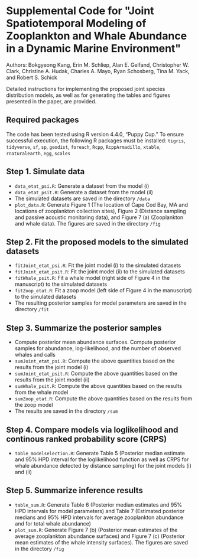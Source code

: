# Supplemental Code for "Joint Spatiotemporal Modeling of Zooplankton and Whale Abundance in a Dynamic Marine Environment"
Authors: Bokgyeong Kang, Erin M. Schliep, Alan E. Gelfand, Christopher W. Clark, Christine A. Hudak, Charles A. Mayo, Ryan Schosberg, Tina M. Yack, and Robert S. Schick

Detailed instructions for implementing the proposed joint species distribution models, as well as for generating the tables and figures presented in the paper, are provided.

## Required packages
The code has been tested using R version 4.4.0, “Puppy Cup.” To ensure successful execution, the following R packages must be installed: 
`tigris`, `tidyverse`, `sf`, `sp`, `geodist`, `foreach`, `Rcpp`, `RcppArmadillo`, `xtable`, `rnaturalearth`, `egg`, `scales`

## Step 1. Simulate data
- `data_etat_psi.R`: Generate a dataset from the model (i)
- `data_etat_psit.R`: Generate a dataset from the model (ii)
- The simulated datasets are saved in the directory `/data`
- `plot_data.R`: Generate Figure 1 (The location of Cape Cod Bay, MA and locations of zooplankton collection sites), Figure 2 (Distance sampling and passive acoustic monitoring data), and Figure 7 (a) (Zooplankton and whale data). The figures are saved in the directory `/fig`

## Step 2. Fit the proposed models to the simulated datasets
- `fitJoint_etat_psi.R`: Fit the joint model (i) to the simulated datasets
- `fitJoint_etat_psit.R`: Fit the joint model (ii) to the simulated datasets
- `fitWhale_psit.R`: Fit a whale model (right side of Figure 4 in the manuscript) to the simulated datasets
- `fitZoop_etat.R`: Fit a zoop model (left side of Figure 4 in the manuscript) to the simulated datasets
- The resulting posterior samples for model parameters are saved in the directory `/fit`

## Step 3. Summarize the posterior samples
- Compute posterior mean abundance surfaces. Compute posterior samples for abundance, log-likelihood, and the number of observed whales and calls
- `sumJoint_etat_psi.R`: Compute the above quantities based on the results from the joint model (i)  
- `sumJoint_etat_psit.R`: Compute the above quantities based on the results from the joint model (ii)  
- `sumWhale_psit.R`: Compute the above quantities based on the results from the whale model  
- `sumZoop_etat.R`: Compute the above quantities based on the results from the zoop model
- The results are saved in the directory `/sum`

## Step 4. Compare models via loglikelihood and continous ranked probability score (CRPS)
- `table_modelselection.R`: Generate Table 5 (Posterior median estimate and 95% HPD interval for the loglikelihood function as well as
CRPS for whale abundance detected by distance sampling) for the joint models (i) and (ii)

## Step 5. Summarize inference results
- `table_sum.R`: Generate Table 6 (Posterior median estimates and 95% HPD intervals for model parameters) and Table 7 (Estimated posterior medians and 95% HPD intervals for average zooplankton abundance and for total whale abundance)
- `plot_sum.R`: Generate Figure 7 (b) (Posterior mean estimates of the average zooplankton abundance surfaces) and Figure 7 (c) (Posterior mean estimates of the whale intensity surfaces). The figures are saved in the directory `/fig`
